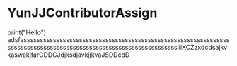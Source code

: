 # YunJJContributorAssign

print("Hello")
adsfasssssssssssssssssssssssssssssssssssssssssssssssssssssssssssssssssssssssssssssssssssssssssssssssssssssssssssssssssssiiiXCZzxdcdsajkvkaswakjfarCDDCJdjksdjavkjjkvaJSDDcdD